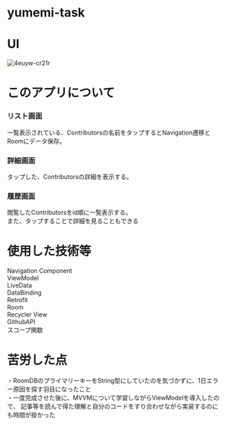 # yumemi-task
# UI
![4euyw-cr21r](https://user-images.githubusercontent.com/65647834/112303114-43526100-8cdf-11eb-99db-62614d347fd8.gif)
# このアプリについて
### リスト画面  
一覧表示されている、Contributorsの名前をタップするとNavigation遷移とRoomにデータ保存。  
### 詳細画面
タップした、Contributorsの詳細を表示する。  
### 履歴画面
閲覧したContributorsをid順に一覧表示する。  
また、タップすることで詳細を見ることもできる

# 使用した技術等
Navigation Component  
ViewModel  
LiveData  
DataBinding  
Retrofit  
Room  
Recycler View  
GithubAPI  
スコープ関数 

# 苦労した点
・RoomDBのプライマリーキーをString型にしていたのを気づかずに、1日エラー原因を探す羽目になったこと  
・一度完成させた後に、MVVMについて学習しながらViewModelを導入したので、  記事等を読んで得た理解と自分のコードをすり合わせながら実装するのにも時間が掛かった
